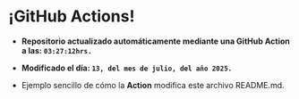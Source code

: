 # ¡GitHub Actions!
* **Repositorio actualizado automáticamente mediante una GitHub Action a las: `03:27:12hrs.`**
* **Modificado el día: `13, del mes de julio, del año 2025.`**

* Ejemplo sencillo de cómo la **Action** modifica este archivo README.md.
